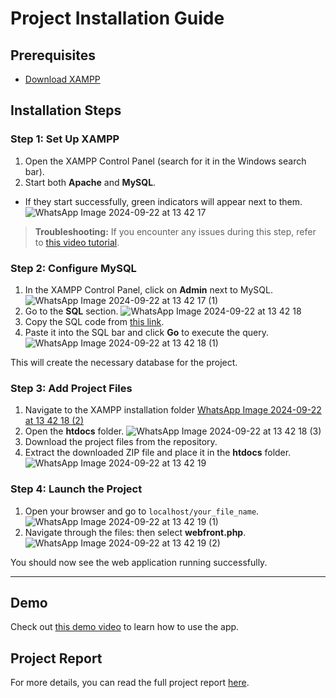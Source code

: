 # Project Installation Guide

## Prerequisites
- [Download XAMPP](https://www.apachefriends.org/)

## Installation Steps

### Step 1: Set Up XAMPP
1. Open the XAMPP Control Panel (search for it in the Windows search bar).
2. Start both **Apache** and **MySQL**.
- If they start successfully, green indicators will appear next to them.
![WhatsApp Image 2024-09-22 at 13 42 17](https://github.com/user-attachments/assets/e4b8eae4-2d97-4514-b13c-1ae438b5cf08)


> **Troubleshooting:** If you encounter any issues during this step, refer to [this video tutorial](https://www.youtube.com/watch?v=ipMedkjMupw).

### Step 2: Configure MySQL
1. In the XAMPP Control Panel, click on **Admin** next to MySQL.
![WhatsApp Image 2024-09-22 at 13 42 17 (1)](https://github.com/user-attachments/assets/930cb05c-dbfa-4ab0-bf99-0513774eb863)
2. Go to the **SQL** section.
![WhatsApp Image 2024-09-22 at 13 42 18](https://github.com/user-attachments/assets/6ce83b9f-8ed3-4cac-83d3-f6d680c4b09e)  
3. Copy the SQL code from [this link](https://codeshare.io/0b7gol).
4. Paste it into the SQL bar and click **Go** to execute the query.
![WhatsApp Image 2024-09-22 at 13 42 18 (1)](https://github.com/user-attachments/assets/8bf62124-e1db-4968-b789-d62d6c48be62)

This will create the necessary database for the project.

### Step 3: Add Project Files
1. Navigate to the XAMPP installation folder
[WhatsApp Image 2024-09-22 at 13 42 18 (2)](https://github.com/user-attachments/assets/69ae447d-7ea3-4672-8676-c343e8b279da)
2. Open the **htdocs** folder.
![WhatsApp Image 2024-09-22 at 13 42 18 (3)](https://github.com/user-attachments/assets/870a5b12-225d-4516-80fa-d431e0d1af25)
3. Download the project files from the repository.
4. Extract the downloaded ZIP file and place it in the **htdocs** folder.
![WhatsApp Image 2024-09-22 at 13 42 19](https://github.com/user-attachments/assets/7be522c8-4864-4200-a476-29cdcd53fbbc)


### Step 4: Launch the Project
1. Open your browser and go to `localhost/your_file_name`.
![WhatsApp Image 2024-09-22 at 13 42 19 (1)](https://github.com/user-attachments/assets/ec408d9c-b088-4bae-9bea-f28abfc1bb71)
2. Navigate through the files: then select **webfront.php**.
![WhatsApp Image 2024-09-22 at 13 42 19 (2)](https://github.com/user-attachments/assets/3aaa4311-faa8-4aa9-afab-fbb78b20d21e)


You should now see the web application running successfully.

---

## Demo

Check out [this demo video](https://www.youtube.com/watch?v=PtFKXTLKkgI&themeRefresh=1) to learn how to use the app.

## Project Report

For more details, you can read the full project report [here](https://docs.google.com/document/d/1u8BptNyE6Nl-uDm1wdr7guNiWQD9AMOx/edit?usp=sharing&ouid=100471608040016368239&rtpof=true&sd=true).
